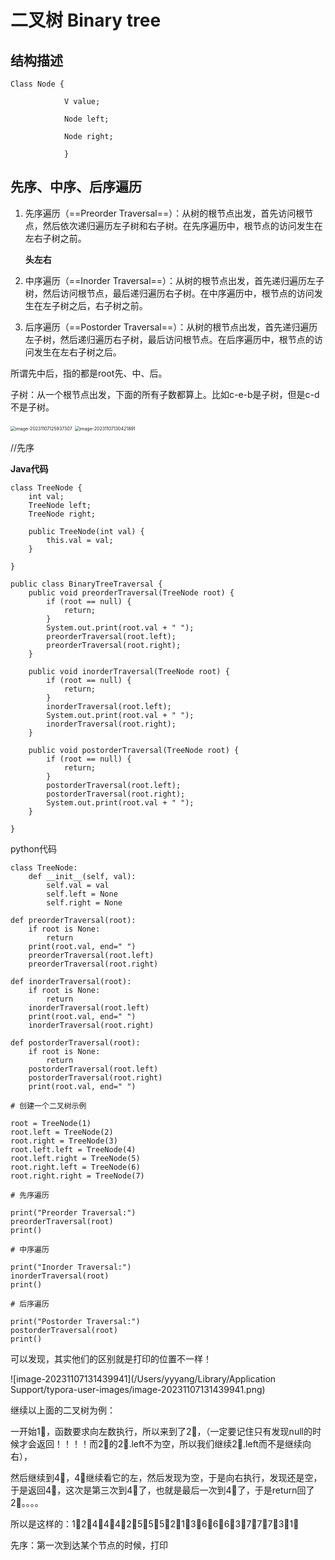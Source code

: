 # 二叉树 Binary tree

## 结构描述

```
Class Node {

			V value;

			Node left;

			Node right;

			}
```

## 先序、中序、后序遍历

1. 先序遍历（==Preorder Traversal==）：从树的根节点出发，首先访问根节点，然后依次递归遍历左子树和右子树。在先序遍历中，根节点的访问发生在左右子树之前。

   **头左右**

   

2. 中序遍历（==Inorder Traversal==）：从树的根节点出发，首先递归遍历左子树，然后访问根节点，最后递归遍历右子树。在中序遍历中，根节点的访问发生在左子树之后，右子树之前。

3. 后序遍历（==Postorder Traversal==）：从树的根节点出发，首先递归遍历左子树，然后递归遍历右子树，最后访问根节点。在后序遍历中，根节点的访问发生在左右子树之后。

所谓先中后，指的都是root先、中、后。

子树：从一个根节点出发，下面的所有子数都算上。比如c-e-b是子树，但是c-d不是子树。

<img src="/Users/yyyang/Library/Application Support/typora-user-images/image-20231107125937307.png" alt="image-20231107125937307" style="zoom:50%;" />

<img src="/Users/yyyang/Library/Application Support/typora-user-images/image-20231107130421891.png" alt="image-20231107130421891" style="zoom:50%;" />

  //先序

**Java代码**

```
class TreeNode {
    int val;
    TreeNode left;
    TreeNode right;

    public TreeNode(int val) {
        this.val = val;
    }

}

public class BinaryTreeTraversal {
    public void preorderTraversal(TreeNode root) {
        if (root == null) {
            return;
        }
        System.out.print(root.val + " ");
        preorderTraversal(root.left);
        preorderTraversal(root.right);
    }

    public void inorderTraversal(TreeNode root) {
        if (root == null) {
            return;
        }
        inorderTraversal(root.left);
        System.out.print(root.val + " ");
        inorderTraversal(root.right);
    }
    
    public void postorderTraversal(TreeNode root) {
        if (root == null) {
            return;
        }
        postorderTraversal(root.left);
        postorderTraversal(root.right);
        System.out.print(root.val + " ");
    }

}
```

python代码

```
class TreeNode:
    def __init__(self, val):
        self.val = val
        self.left = None
        self.right = None

def preorderTraversal(root):
    if root is None:
        return
    print(root.val, end=" ")
    preorderTraversal(root.left)
    preorderTraversal(root.right)

def inorderTraversal(root):
    if root is None:
        return
    inorderTraversal(root.left)
    print(root.val, end=" ")
    inorderTraversal(root.right)

def postorderTraversal(root):
    if root is None:
        return
    postorderTraversal(root.left)
    postorderTraversal(root.right)
    print(root.val, end=" ")

# 创建一个二叉树示例

root = TreeNode(1)
root.left = TreeNode(2)
root.right = TreeNode(3)
root.left.left = TreeNode(4)
root.left.right = TreeNode(5)
root.right.left = TreeNode(6)
root.right.right = TreeNode(7)

# 先序遍历

print("Preorder Traversal:")
preorderTraversal(root)
print()

# 中序遍历

print("Inorder Traversal:")
inorderTraversal(root)
print()

# 后序遍历

print("Postorder Traversal:")
postorderTraversal(root)
print()
```

可以发现，其实他们的区别就是打印的位置不一样！

![image-20231107131439941](/Users/yyyang/Library/Application Support/typora-user-images/image-20231107131439941.png)

继续以上面的二叉树为例：

一开始1⃣️，函数要求向左数执行，所以来到了2⃣️，（一定要记住只有发现null的时候才会返回！！！！而2⃣️的2⃣️.left不为空，所以我们继续2⃣️.left而不是继续向右），

然后继续到4⃣️，4⃣️继续看它的左，然后发现为空，于是向右执行，发现还是空，于是返回4⃣️，这次是第三次到4⃣️了，也就是最后一次到4⃣️了，于是return回了2⃣️。。。。





所以是这样的：1⃣️2⃣️4⃣️4⃣️4⃣️2⃣️5⃣️5⃣️5⃣️2⃣️1⃣️3⃣️6⃣️6⃣️6⃣️3⃣️7⃣️7⃣️7⃣️3⃣️1⃣️

先序：第一次到达某个节点的时候，打印



